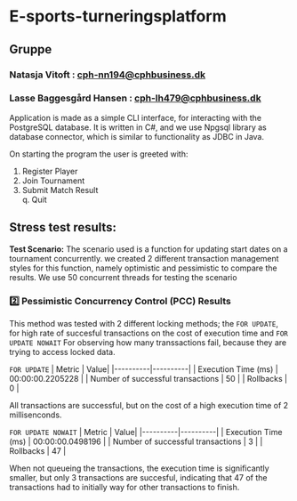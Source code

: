 ﻿# E-sports-turneringsplatform

## Gruppe
### Natasja Vitoft : cph-nn194@cphbusiness.dk
### Lasse Baggesgård Hansen : cph-lh479@cphbusiness.dk

Application is made as a simple CLI interface, for interacting with the PostgreSQL database.
It is written in C#, and we use Npgsql library as database connector, which is similar to functionality as JDBC in Java.

On starting the program the user is greeted with:

1. Register Player
2. Join Tournament
3. Submit Match Result<br>
q. Quit


## Stress test results:

__Test Scenario:__ 
The scenario used is a function for updating start dates on a tournament concurrently. we created 2 different transaction management styles for this function, namely optimistic and pessimistic to compare the results.
We use 50 concurrent threads for testing the scenario

### 2️⃣ Pessimistic Concurrency Control (PCC) Results

This method was tested with 2 different locking methods; the `FOR UPDATE`, for high rate of succesful transactions on the cost of execution time and `FOR UPDATE NOWAIT` For observing how many transsactions fail, because they are trying to access locked data.


`FOR UPDATE`
| Metric | Value|
|----------|----------|
| Execution Time (ms)   | 00:00:00.2205228   |
| Number of successful transactions  | 50  |
| Rollbacks  | 0  |

All transactions are successful, but on the cost of a high execution time of 2 millisenconds.

`FOR UPDATE NOWAIT`
| Metric | Value|
|----------|----------|
| Execution Time (ms)   |  00:00:00.0498196  |
| Number of successful transactions  | 3  |
| Rollbacks  | 47  |

When not queueing the transactions, the execution time is significantly smaller, but only 3 transactions are succesful, indicating that 47 of the transactions had to initially way for other transactions to finish.